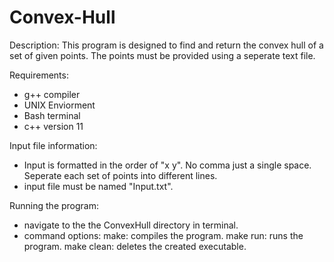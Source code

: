 # Convex-Hull

Description:
  This program is designed to find and return the convex hull of a set of given points. The points must be provided using a seperate text file.

Requirements: 
  - g++ compiler 
  - UNIX Enviorment
  - Bash terminal
  - c++ version 11

Input file information: 
  - Input is formatted in the order of "x y". No comma just a single space. Seperate each set of points into different lines.
  - input file must be named "Input.txt".
  
Running the program: 
  - navigate to the the ConvexHull directory in terminal.  
  - command options:
      make: compiles the program.
      make run: runs the program.
      make clean: deletes the created executable.
      
